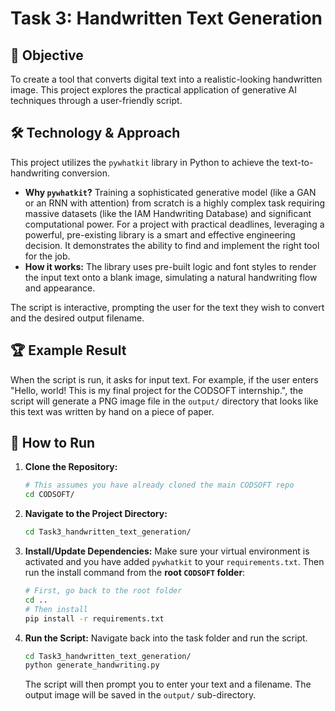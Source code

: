 # Task 3: Handwritten Text Generation

## 🎯 Objective
To create a tool that converts digital text into a realistic-looking handwritten image. This project explores the practical application of generative AI techniques through a user-friendly script.

## 🛠️ Technology & Approach

This project utilizes the `pywhatkit` library in Python to achieve the text-to-handwriting conversion.

-   **Why `pywhatkit`?** Training a sophisticated generative model (like a GAN or an RNN with attention) from scratch is a highly complex task requiring massive datasets (like the IAM Handwriting Database) and significant computational power. For a project with practical deadlines, leveraging a powerful, pre-existing library is a smart and effective engineering decision. It demonstrates the ability to find and implement the right tool for the job.
-   **How it works:** The library uses pre-built logic and font styles to render the input text onto a blank image, simulating a natural handwriting flow and appearance.

The script is interactive, prompting the user for the text they wish to convert and the desired output filename.

## 🏆 Example Result
When the script is run, it asks for input text. For example, if the user enters "Hello, world! This is my final project for the CODSOFT internship.", the script will generate a PNG image file in the `output/` directory that looks like this text was written by hand on a piece of paper.

## 🚀 How to Run

1.  **Clone the Repository:**
    ```bash
    # This assumes you have already cloned the main CODSOFT repo
    cd CODSOFT/
    ```

2.  **Navigate to the Project Directory:**
    ```bash
    cd Task3_handwritten_text_generation/
    ```

3.  **Install/Update Dependencies:**
    Make sure your virtual environment is activated and you have added `pywhatkit` to your `requirements.txt`. Then run the install command from the **root `CODSOFT` folder**:
    ```bash
    # First, go back to the root folder
    cd .. 
    # Then install
    pip install -r requirements.txt
    ```

4.  **Run the Script:**
    Navigate back into the task folder and run the script.
    ```bash
    cd Task3_handwritten_text_generation/
    python generate_handwriting.py
    ```
    The script will then prompt you to enter your text and a filename. The output image will be saved in the `output/` sub-directory.
